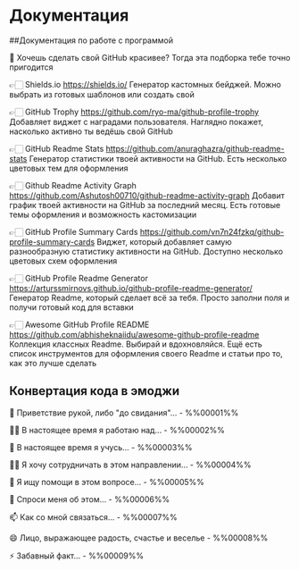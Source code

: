 # Документация


##Документация по работе с программой 


🔵 Хочешь сделать свой GitHub красивее? Тогда эта подборка тебе точно пригодится

👉🏻 Shields.io
https://shields.io/
Генератор кастомных бейджей. Можно выбрать из готовых шаблонов или создать свой

👉🏻 GitHub Trophy
https://github.com/ryo-ma/github-profile-trophy
Добавляет виджет с наградами пользователя. Наглядно покажет, насколько активно ты ведёшь свой GitHub

👉🏻 GitHub Readme Stats
https://github.com/anuraghazra/github-readme-stats
Генератор статистики твоей активности на GitHub. Есть несколько цветовых тем для оформления

👉🏻 Github Readme Activity Graph
https://github.com/Ashutosh00710/github-readme-activity-graph
Добавит график твоей активности на GitHub за последний месяц. Есть готовые темы оформления и возможность кастомизации

👉🏻 GitHub Profile Summary Cards
https://github.com/vn7n24fzkq/github-profile-summary-cards
Виджет, который добавляет самую разнообразную статистику активности на GitHub. Доступно несколько цветовых схем оформления

👉🏻 GitHub Profile Readme Generator
https://arturssmirnovs.github.io/github-profile-readme-generator/
Генератор Readme, который сделает всё за тебя. Просто заполни поля и получи готовый код для вставки

👉🏻 Awesome GitHub Profile README
https://github.com/abhisheknaiidu/awesome-github-profile-readme
Коллекция классных Readme. Выбирай и вдохновляйся. Ещё есть список инструментов для оформления своего Readme и статьи про то, как это лучше сделать


##  Конвертация кода в эмоджи  


👋  Приветствие рукой, либо "до свидания"...  - %%00001%%

👩‍💻 В настоящее время я работаю над...   - %%00002%%

🧠 В настоящее время я учусь...   - %%00003%%

👯‍♀️ Я хочу сотрудничать в этом направлении...   - %%00004%%

🤔 Я ищу помощи в этом вопросе...   - %%00005%%

💬 Спроси меня об этом...   - %%00006%%

📫 Как со мной связаться...   - %%00007%%

😄 Лицо, выражающее радость, счастье и веселье  - %%00008%%

⚡️ Забавный факт...  - %%00009%%
